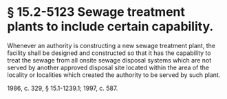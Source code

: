 # § 15.2-5123 Sewage treatment plants to include certain capability.

<p>Whenever an authority is constructing a new sewage treatment plant, the facility shall be designed and constructed so that it has the capability to treat the sewage from all onsite sewage disposal systems which are not served by another approved disposal site located within the area of the locality or localities which created the authority to be served by such plant.</p><p>1986, c. 329, § 15.1-1239.1; 1997, c. 587.</p>